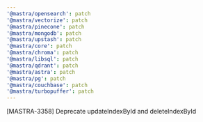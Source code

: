 ```yaml
---
'@mastra/opensearch': patch
'@mastra/vectorize': patch
'@mastra/pinecone': patch
'@mastra/mongodb': patch
'@mastra/upstash': patch
'@mastra/core': patch
'@mastra/chroma': patch
'@mastra/libsql': patch
'@mastra/qdrant': patch
'@mastra/astra': patch
'@mastra/pg': patch
'@mastra/couchbase': patch
'@mastra/turbopuffer': patch
---
```


[MASTRA-3358] Deprecate updateIndexById and deleteIndexById
